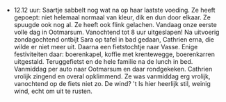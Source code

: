 - 12.12 uur: Saartje sabbelt nog wat na op haar laatste voeding. Ze heeft gepoept: niet helemaal normaal van kleur, dik en dun door elkaar. Ze spuugde ook nog al. Ze heeft ook flink gelachen. Vandaag onze eerste volle dag in Ootmarsum. Vanochtend tot 8 uur uitgeslapen! Na uitvoerig zondagochtend ontbijt Sara op tafel in bad gedaan, Cathrien erna, die wilde er niet meer uit. Daarna een fietstochtje naar Vasse. Enige festiviteiten daar: boerenkapel, koffie met krentewegge, boerenkarren uitgestald. Teruggefietst en de hele familie na de lunch in bed. Vanmiddag per auto naar Ootmarsum en daar rondgekeken. Cathrien vrolijk zingend en overal opklimmend. Ze was vanmiddag erg vrolijk, vanochtend op de fiets niet zo. De wind? 't Is hier heerlijk stil, weinig wind, echt om uit te rusten.